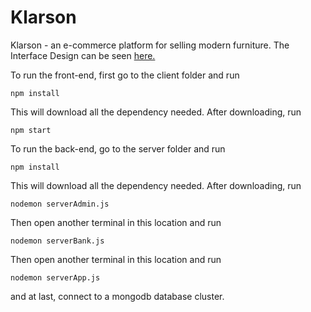 # Klarson 
Klarson - an e-commerce platform for selling modern furniture. 
The Interface Design can be seen [here.](https://drive.google.com/file/d/11YqoNsIp4rTyzmIMF_fjcVVIF5CyWGMF/view?usp=drivesdk)
  

   
To run the front-end, first go to the client folder and run 
```
npm install
```
This will download all the dependency needed. After downloading, run 
```
npm start
```
To run the back-end, go to the server folder and run 
```
npm install
```
This will download all the dependency needed. After downloading, run 
```
nodemon serverAdmin.js
```
Then open another terminal in this location and run
```
nodemon serverBank.js
```
Then open another terminal in this location and run
```
nodemon serverApp.js
```

and at last, connect to a mongodb database cluster.
